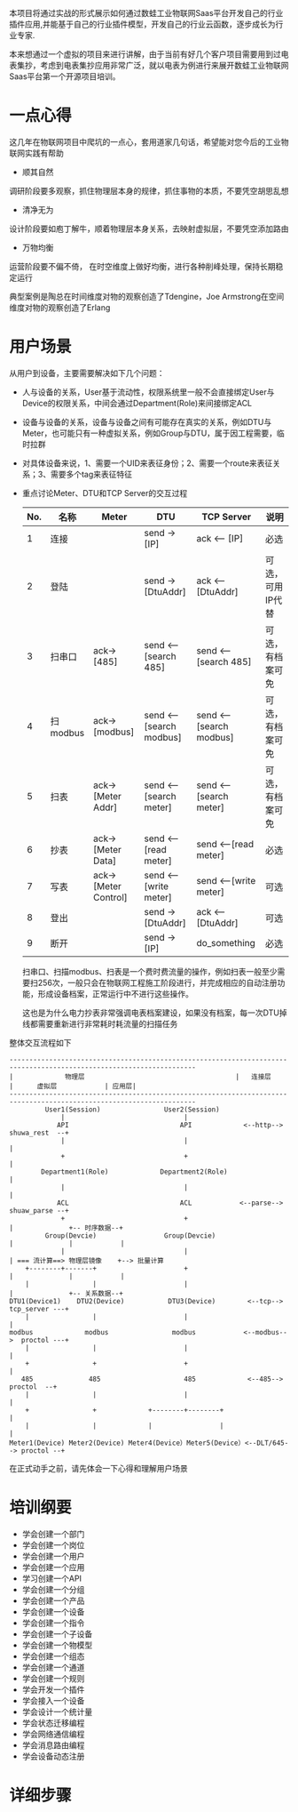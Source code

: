   本项目将通过实战的形式展示如何通过数蛙工业物联网Saas平台开发自己的行业插件应用,并能基于自己的行业插件模型，开发自己的行业云函数，逐步成长为行业专家.
   
   本来想通过一个虚拟的项目来进行讲解，由于当前有好几个客户项目需要用到过电表集抄，考虑到电表集抄应用非常广泛，就以电表为例进行来展开数蛙工业物联网Saas平台第一个开源项目培训。 
 # 一点心得
   这几年在物联网项目中爬坑的一点心，套用道家几句话，希望能对您今后的工业物联网实践有帮助
   + 顺其自然 
   
   调研阶段要多观察，抓住物理层本身的规律，抓住事物的本质，不要凭空胡思乱想
   + 清净无为
 
   设计阶段要如庖丁解牛，顺着物理层本身关系，去映射虚拟层，不要凭空添加路由
   + 万物均衡 
 
   运营阶段要不偏不倚， 在时空维度上做好均衡，进行各种削峰处理，保持长期稳定运行
   
   典型案例是陶总在时间维度对物的观察创造了Tdengine，Joe Armstrong在空间维度对物的观察创造了Erlang
   
 #  用户场景
 从用户到设备，主要需要解决如下几个问题：
 + 人与设备的关系，User基于流动性，权限系统里一般不会直接绑定User与Device的权限关系，中间会通过Department(Role)来间接绑定ACL
 + 设备与设备的关系，设备与设备之间有可能存在真实的关系，例如DTU与Meter，也可能只有一种虚拟关系，例如Group与DTU，属于因工程需要，临时拉群
 + 对具体设备来说，1、需要一个UID来表征身份；2、需要一个route来表征关系；3、需要多个tag来表征特征
 + 重点讨论Meter、DTU和TCP Server的交互过程
 
   | No.|名称|   Meter         |   DTU                  | TCP Server                 |  说明      |
   | --| ----   | -------      | ------                 | -----------               |-----------|
   |1 |连接     |               | send ->  [IP]           | ack <-- [IP]             | 必选      |
   |2 |登陆     |               | send ->  [DtuAddr]      | ack <-- [DtuAddr]        | 可选，可用IP代替|
   |3 |扫串口   | ack-> [485]   | send <-- [search 485]   | send <--[search 485]    | 可选，有档案可免 |
   |4 |扫modbus | ack-> [modbus]| send <-- [search modbus]   | send <--[search modbus] |可选，有档案可免 |
   |5 |扫表 | ack-> [Meter Addr]| send <-- [search meter]   | send <--[search meter] |可选，有档案可免 |
   |6 |抄表 | ack-> [Meter Data]| send <-- [read meter]   | send <--[read meter] |必选 |
   |7 |写表 | ack-> [Meter Control]| send <-- [write meter]   | send <--[write meter] |可选 |
   |8 |登出 |       |  send -> [DtuAddr] |  ack <-- [DtuAddr]        |可选 |
   |9 |断开 |     |  send -> [IP]      |  do_something        |必选 |
   
   扫串口、扫描modbus、扫表是一个费时费流量的操作，例如扫表一般至少需要扫256次，一般只会在物联网工程施工阶段进行，并完成相应的自动注册功能，形成设备档案，正常运行中不进行这些操作。
   
   这也是为什么电力抄表非常强调电表档案建设，如果没有档案，每一次DTU掉线都需要重新进行非常耗时耗流量的扫描任务   
   
  整体交互流程如下
 
 ```
 ---------------------------------------------------------------------------------------------------------------------
 |             物理层                                      |   连接层                 |      虚拟层            | 应用层|
 ---------------------------------------------------------------------------------------------------------------------
          User1(Session)                User2(Session)                           
              |                              |           
             API                            API             <--http--> shuwa_rest  --+
              |                              |                                       |
              +                              +                                       |
         Department1(Role)             Department2(Role)                             |
              |                              |                                       |
             ACL                            ACL            <--parse--> shuaw_parse --+
              +                              +                                       |              +-- 时序数据--+
          Group(Devcie)                 Group(Devcie)                                |              |            |
              |                              |                                       | === 流计算==> 物理层镜像    +--> 批量计算      
     +--------+-------+                      +                                       |              |            |
     |                |                      |                                       |              +-- 关系数据--+              
DTU1(Device1)    DTU2(Device)           DTU3(Device)        <--tcp-->  tcp_server ---+
     |                |                      |                                       | 
 modbus             modbus                modbus            <--modbus-->  proctol ---+
     |                |                      |                                       |
     +                +                      +                                       |
    485              485                     485             <--485-->    proctol  --+ 
     |                |                      |                                       |
     +                +             +--------+--------+                              |
     |                |             |                 |                              |
 Meter1(Device) Meter2(Device) Meter4(Device）Meter5(Device）<--DLT/645--> proctol --+                
```
 在正式动手之前，请先体会一下心得和理解用户场景
 
 # 培训纲要
 
 - 学会创建一个部门
 - 学会创建一个岗位
 - 学会创建一个用户
 - 学会创建一个应用
 - 学习创建一个API
 - 学会创建一个分组
 - 学会创建一个产品
 - 学会创建一个设备
 - 学会创建一个指令
 - 学会创建一个子设备
 - 学会创建一个物模型
 - 学会创建一个组态
 - 学会创建一个通道
 - 学会创建一个规则
 - 学会开发一个插件
 - 学会接入一个设备
 - 学会设计一个统计量
 - 学会状态迁移编程
 - 学会网络通信编程
 - 学会消息路由编程
 - 学会设备动态注册

 # 详细步骤
